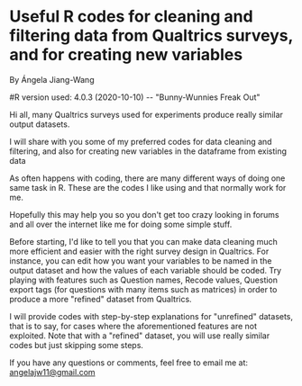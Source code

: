 # Useful R codes for cleaning and filtering data from Qualtrics surveys, and for creating new variables

By Ángela Jiang-Wang

#R version used: 4.0.3 (2020-10-10) -- "Bunny-Wunnies Freak Out"

Hi all, many Qualtrics surveys used for experiments produce really similar output datasets.

I will share with you some of my preferred codes for data cleaning and filtering, and also for creating new variables in the dataframe from existing data

As often happens with coding, there are many different ways of doing one same task in R. These are the codes I like using and that normally work for me.

Hopefully this may help you so you don't get too crazy looking in forums and all over the internet like me for doing some simple stuff.

Before starting, I'd like to tell you that you can make data cleaning much more efficient and easier with the right survey design in Qualtrics.
For instance, you can edit how you want your variables to be named in the output dataset and how the values of each variable should be coded.
Try playing with features such as Question names, Recode values, Question export tags (for questions with many items such as matrices) in order to produce a more "refined" dataset from Qualtrics.

I will provide codes with step-by-step explanations for "unrefined" datasets, that is to say, for cases where the aforementioned features are not exploited. 
Note that with a "refined" dataset, you will use really similar codes but just skipping some steps.


If you have any questions or comments, feel free to email me at: angelajw11@gmail.com
